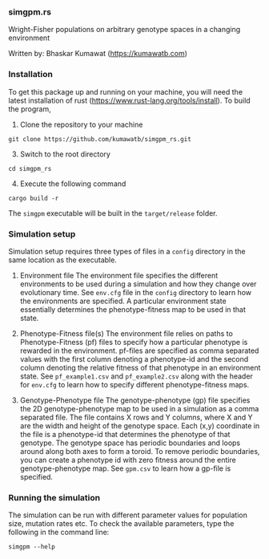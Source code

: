 ### simgpm.rs

Wright-Fisher populations on arbitrary genotype spaces in a changing environment

Written by: Bhaskar Kumawat (https://kumawatb.com)

### Installation

To get this package up and running on your machine, you will need the latest installation of rust (https://www.rust-lang.org/tools/install). To build the program,

1. Clone the repository to your machine
```
git clone https://github.com/kumawatb/simgpm_rs.git
```
3. Switch to the root directory
```
cd simgpm_rs
```
4. Execute the following command
```
cargo build -r
```
The `simgpm` executable will be built in the `target/release` folder. 

### Simulation setup
Simulation setup requires three types of files in a `config` directory in the same location as the executable.
1. Environment file
The environment file specifies the different environments to be used during a simulation and how they change over evolutionary time. See `env.cfg` file in the `config` directory to learn how the environments are specified. A particular environment state essentially determines the phenotype-fitness map to be used in that state.

2. Phenotype-Fitness file(s)
The environment file relies on paths to Phenotype-Fitness (pf) files to specify how a particular phenotype is rewarded in the environment. pf-files are specified as comma separated values with the first column denoting a phenotype-id and the second column denoting the relative fitness of that phenotype in an environment state. See `pf_example1.csv` and `pf_example2.csv` along with the header for `env.cfg` to learn how to specify different phenotype-fitness maps.

3. Genotype-Phenotype file
The genotype-phenotype (gp) file specifies the 2D genotype-phenotype map to be used in a simulation as a comma separated file. The file contains X rows and Y columns, where X and Y are the width and height of the genotype space. Each (x,y) coordinate in the file is a phenotype-id that determines the phenotype of that genotype. The genotype space has periodic boundaries and loops around along both axes to form a toroid. To remove periodic boundaries, you can create a phenotype id with zero fitness around the entire genotype-phenotype map. See `gpm.csv` to learn how a gp-file is specified.

### Running the simulation

The simulation can be run with different parameter values for population size, mutation rates etc. To check the available parameters, type the following in the command line:

```
simgpm --help
```

